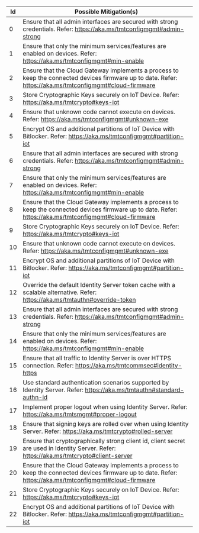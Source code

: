 |Id |Possible Mitigation(s)|                  
|---|--------------------------------------------------------------------------------------------------|
|0  |Ensure that all admin interfaces are secured with strong credentials. Refer: <a href="https://aka.ms/tmtconfigmgmt#admin-strong">https://aka.ms/tmtconfigmgmt#admin-strong</a>           |                                                                                                                                                                                                                                                                                                                                                                                                                                                                                                                                                                                                                                                                                                                                               
|1  |Ensure that only the minimum services/features are enabled on devices. Refer: <a href="https://aka.ms/tmtconfigmgmt#min-enable">https://aka.ms/tmtconfigmgmt#min-enable</a>      |                                                                                                                                                                                                                                                                                                                                                                                                                                                                                                                                                                                                                                                                                                                                                       
|2  |Ensure that the Cloud Gateway implements a process to keep the connected devices firmware up to date. Refer: <a href="https://aka.ms/tmtconfigmgmt#cloud-firmware">https://aka.ms/tmtconfigmgmt#cloud-firmware</a> |                                                                                                                                                                                                                                                                                                                                                                                                                                                                                                                                                                                                                                                                                                                     
|3  |Store Cryptographic Keys securely on IoT Device. Refer: <a href="https://aka.ms/tmtcrypto#keys-iot">https://aka.ms/tmtcrypto#keys-iot</a>                                                     |                                                                                                                                                                                                                                                                                                                                                                                                                                                                                                                                                                                                                                                                                                                                       
|4  |Ensure that unknown code cannot execute on devices. Refer: <a href="https://aka.ms/tmtconfigmgmt#unknown-exe">https://aka.ms/tmtconfigmgmt#unknown-exe</a>               |                                                                                                                                                                                                                                                                                                                                                                                                                                                                                                                                                                                                                                                                                                                                                             
|5  |Encrypt OS and additional partitions of IoT Device with Bitlocker. Refer: <a href="https://aka.ms/tmtconfigmgmt#partition-iot">https://aka.ms/tmtconfigmgmt#partition-iot</a> |                                                                                                                                                                                                                                                                                                                                                                                                                                                                                                                                                                                                                                                                                                                                                          
|6  |Ensure that all admin interfaces are secured with strong credentials. Refer: <a href="https://aka.ms/tmtconfigmgmt#admin-strong">https://aka.ms/tmtconfigmgmt#admin-strong</a>      |                                                                                                                                                                                                                                                                                                                                                                                                                                                                                                                                                                                                                                                                                                                                                
|7  |Ensure that only the minimum services/features are enabled on devices. Refer: <a href="https://aka.ms/tmtconfigmgmt#min-enable">https://aka.ms/tmtconfigmgmt#min-enable</a>        |                                                                                                                                                                                                                                                                                                                                                                                                                                                                                                                                                                                                                                                                                                                                                    
|8  |Ensure that the Cloud Gateway implements a process to keep the connected devices firmware up to date. Refer: <a href="https://aka.ms/tmtconfigmgmt#cloud-firmware">https://aka.ms/tmtconfigmgmt#cloud-firmware</a> |                                                                                                                                                                                                                                                                                                                                                                                                                                                                                                                                                                                                                                                                                                                 
|9  |Store Cryptographic Keys securely on IoT Device. Refer: <a href="https://aka.ms/tmtcrypto#keys-iot">https://aka.ms/tmtcrypto#keys-iot</a>                            |                                                                                                                                                                                                                                                                                                                                                                                                                                                                                                                                                                                                                                                                                                                                                               
|10 |Ensure that unknown code cannot execute on devices. Refer: <a href="https://aka.ms/tmtconfigmgmt#unknown-exe">https://aka.ms/tmtconfigmgmt#unknown-exe</a>       |                                                                                                                                                                                                                                                                                                                                                                                                                                                                                                                                                                                                                                                                                                                                                                    
|11 |Encrypt OS and additional partitions of IoT Device with Bitlocker. Refer: <a href="https://aka.ms/tmtconfigmgmt#partition-iot">https://aka.ms/tmtconfigmgmt#partition-iot</a>         |                                                                                                                                                                                                                                                                                                                                                                                                                                                                                                                                                                                                                                                                                                                                      
|12 |Override the default Identity Server token cache with a scalable alternative. Refer: <a href="https://aka.ms/tmtauthn#override-token">https://aka.ms/tmtauthn#override-token</a>    |                                                                                                                                                                                                                                                                                                                                                                                                                                                                                                                                                                                                                                                                                                                                            
|13 |Ensure that all admin interfaces are secured with strong credentials. Refer: <a href="https://aka.ms/tmtconfigmgmt#admin-strong">https://aka.ms/tmtconfigmgmt#admin-strong</a>      |                                                                                                                                                                                                                                                                                                                                                                                                                                                                                                                                                                                                                                                                                                                                                 
|14 |Ensure that only the minimum services/features are enabled on devices. Refer: <a href="https://aka.ms/tmtconfigmgmt#min-enable">https://aka.ms/tmtconfigmgmt#min-enable</a>        |                                                                                                                                                                                                                                                                                                                                                                                                                                                                                                                                                                                                                                                                                                                                        
|15 |Ensure that all traffic to Identity Server is over HTTPS connection. Refer: <a href="https://aka.ms/tmtcommsec#identity-https">https://aka.ms/tmtcommsec#identity-https</a>       |                                                                                                                                                                                                                                                                                                                                                                                                                                                                                                                                                                                                                                                                                                                                         
|16 |Use standard authentication scenarios supported by Identity Server. Refer: <a href="https://aka.ms/tmtauthn#standard-authn-id">https://aka.ms/tmtauthn#standard-authn-id</a>    |                                                                                                                                                                                                                                                                                                                                                                                                                                                                                                                                                                                                                                                                                                                                             
|17 |Implement proper logout when using Identity Server. Refer: <a href="https://aka.ms/tmtsmgmt#proper-logout">https://aka.ms/tmtsmgmt#proper-logout</a>                            |                                                                                                                                                                                                                                                                                                                                                                                                                                                                                                                                                                                                                                                                                                                                               
|18 |Ensure that signing keys are rolled over when using Identity Server. Refer: <a href="https://aka.ms/tmtcrypto#rolled-server">https://aka.ms/tmtcrypto#rolled-server</a>            |                                                                                                                                                                                                                                                                                                                                                                                                                                                                                                                                                                                                                                                                                                                                         
|19 |Ensure that cryptographically strong client id, client secret are used in Identity Server. Refer: <a href="https://aka.ms/tmtcrypto#client-server">https://aka.ms/tmtcrypto#client-server</a>       |                                                                                                                                                                                                                                                                                                                                                                                                                                                                                                                                                                                                                                                                                                                        
|20 |Ensure that the Cloud Gateway implements a process to keep the connected devices firmware up to date. Refer: <a href="https://aka.ms/tmtconfigmgmt#cloud-firmware">https://aka.ms/tmtconfigmgmt#cloud-firmware</a>        |                                                                                                                                                                                                                                                                                                                                                                                                                                                                                                                                                                                                                                                                                                       
|21 |Store Cryptographic Keys securely on IoT Device. Refer: <a href="https://aka.ms/tmtcrypto#keys-iot">https://aka.ms/tmtcrypto#keys-iot</a>                                             |                                                                                                                                                                                                                                                                                                                                                                                                                                                                                                                                                                                                                                                                                                                                                
|22 |Encrypt OS and additional partitions of IoT Device with Bitlocker. Refer: <a href="https://aka.ms/tmtconfigmgmt#partition-iot">https://aka.ms/tmtconfigmgmt#partition-iot</a>                     |   